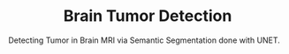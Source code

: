 <h1 align='center'> Brain Tumor Detection </h1>
<p>Detecting Tumor in Brain MRI via Semantic Segmentation done with UNET.</p>
